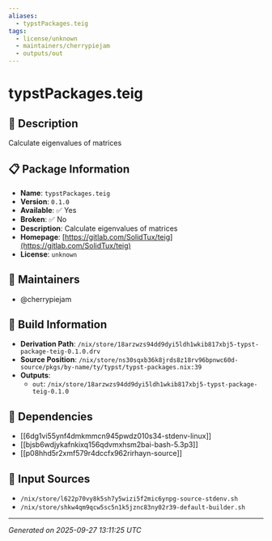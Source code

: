 ```yaml
---
aliases:
  - typstPackages.teig
tags:
  - license/unknown
  - maintainers/cherrypiejam
  - outputs/out
---
```


# typstPackages.teig

## 📝 Description

Calculate eigenvalues of matrices

## 📋 Package Information

- **Name**: `typstPackages.teig`
- **Version**: `0.1.0`
- **Available**: ✅ Yes
- **Broken**: ✅ No
- **Description**: Calculate eigenvalues of matrices
- **Homepage**: [https://gitlab.com/SolidTux/teig](https://gitlab.com/SolidTux/teig)
- **License**: `unknown`
## 👥 Maintainers

- @cherrypiejam


## 🔧 Build Information

- **Derivation Path**: `/nix/store/18arzwzs94dd9dyi5ldh1wkib817xbj5-typst-package-teig-0.1.0.drv`
- **Source Position**: `/nix/store/ns30sqxb36k8jrds8z18rv96bpnwc60d-source/pkgs/by-name/ty/typst/typst-packages.nix:39`
- **Outputs**:
  - `out`:  `/nix/store/18arzwzs94dd9dyi5ldh1wkib817xbj5-typst-package-teig-0.1.0`

## 🔗 Dependencies

- [[6dg1vi55ynf4dmkmmcn945pwdz010s34-stdenv-linux]]
- [[bjsb6wdjykafnkixq156qdvmxhsm2bai-bash-5.3p3]]
- [[p08hhd5r2xmf579r4dccfx962rirhayn-source]]

## 📁 Input Sources

- `/nix/store/l622p70vy8k5sh7y5wizi5f2mic6ynpg-source-stdenv.sh`
- `/nix/store/shkw4qm9qcw5sc5n1k5jznc83ny02r39-default-builder.sh`

---
*Generated on 2025-09-27 13:11:25 UTC*
